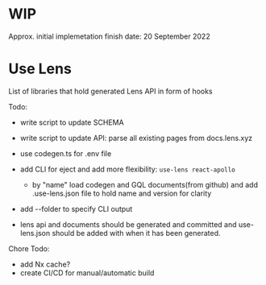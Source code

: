 # WIP
Approx. initial implemetation finish date: 20 September 2022

# Use Lens

List of libraries that hold generated Lens API in form of hooks

Todo:
- write script to update SCHEMA
- write script to update API: parse all existing pages from docs.lens.xyz
- use codegen.ts for .env file
- add CLI for eject and add more flexibility: `use-lens react-apollo`
  - by "name" load codegen and GQL documents(from github) and add .use-lens.json file to hold name and version for clarity
- add --folder to specify CLI output

- lens api and documents should be generated and committed and use-lens.json should be added with when it has been generated.

Chore Todo:
- add Nx cache?
- create CI/CD for manual/automatic build
